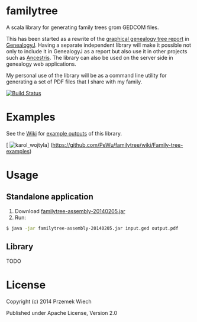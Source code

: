 familytree
==========

A scala library for generating family trees grom GEDCOM files.

This has been started as a rewrite of the [graphical genealogy tree report](http://genj.sourceforge.net/wiki/en/reports/graphicaltree) in [GenealogyJ](http://genj.sourceforge.net/). Having a separate independent library will make it possible not only to include it in GenealogyJ as a report but also use it in other projects such as [Ancestris](http://www.ancestris.org/). The library can also be used on the server side in genealogy web applications.

My personal use of the library will be as a command line utility for generating a set of PDF files that I share with my family.

[![Build Status](https://secure.travis-ci.org/PeWu/familytree.png)](http://travis-ci.org/PeWu/familytree)

Examples
========

See the [Wiki](https://github.com/PeWu/familytree/wiki/Family-tree-examples) for [example outputs](https://github.com/PeWu/familytree/wiki/Family-tree-examples) of this library.

[
![karol_wojtyla](http://imageshack.com/a/img577/3361/f89c.png)]
(https://github.com/PeWu/familytree/wiki/Family-tree-examples)

Usage
=====

Standalone application
----------------------

1. Download [familytree-assembly-20140205.jar](http://dl.bintray.com/pewu/maven/familytree-assembly-20140205.jar)
2. Run:
```sh
$ java -jar familytree-assembly-20140205.jar input.ged output.pdf
```

Library
-------

TODO

License
=======

Copyright (c) 2014 Przemek Wiech

Published under Apache License, Version 2.0
